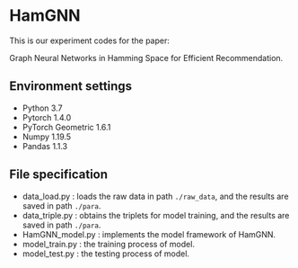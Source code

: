 # HamGNN
This is our experiment codes for the paper:

Graph Neural Networks in Hamming Space for Efficient Recommendation.

## Environment settings
* Python 3.7
* Pytorch 1.4.0
* PyTorch Geometric 1.6.1
* Numpy 1.19.5
* Pandas 1.1.3

## File specification
* data_load.py : loads the raw data in path `./raw_data`, and the results are saved in path `./para`.
* data_triple.py : obtains the triplets for model training, and the results are saved in path `./para`.
* HamGNN_model.py : implements the model framework of HamGNN.
* model_train.py : the training process of model.
* model_test.py : the testing process of model.
